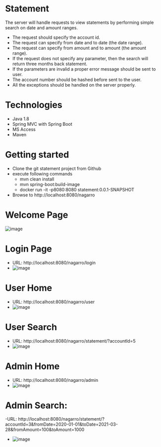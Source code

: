 # Statement

The server will handle requests to view statements by performing simple search on date and
amount ranges.
- The request should specify the account id.
- The request can specify from date and to date (the date range).
- The request can specify from amount and to amount (the amount range).
- If the request does not specify any parameter, then the search will return three months
back statement.
- If the parameters are invalid a proper error message should be sent to user.
- The account number should be hashed before sent to the user.
- All the exceptions should be handled on the server properly.

# Technologies
- Java 1.8
- Spring MVC with Spring Boot
- MS Access
- Maven
# Getting started
 - Clone the git statement project from Github
 - execute following commands 
   - mvn clean install
   - mvn spring-boot:build-image
   - docker run -it -p8080:8080 statement:0.0.1-SNAPSHOT
 - Browse to http://localhost:8080/nagarro

# Welcome Page
![image](https://user-images.githubusercontent.com/5140477/112759068-62fcc880-9002-11eb-906b-e5bdeccfac1b.png)
# Login Page
 - URL: http://localhost:8080/nagarro/login
 - ![image](https://user-images.githubusercontent.com/5140477/112759097-845db480-9002-11eb-9e9e-7de3ae65008a.png)

# User Home
 - URL: http://localhost:8080/nagarro/user
 - ![image](https://user-images.githubusercontent.com/5140477/112759164-d8689900-9002-11eb-8e29-db4c9964fcd1.png)
# User Search
  - URL: http://localhost:8080/nagarro/statement/?accountId=5
  - ![image](https://user-images.githubusercontent.com/5140477/112759226-21205200-9003-11eb-8b1c-61fc4cc1554b.png)
# Admin Home
  - URL: http://localhost:8080/nagarro/admin
  - ![image](https://user-images.githubusercontent.com/5140477/112759264-46ad5b80-9003-11eb-9dc9-ba0cbcabf6fa.png)

# Admin Search:
  -URL: http://localhost:8080/nagarro/statement/?accountId=3&fromDate=2020-01-01&toDate=2021-03-28&fromAmount=100&toAmount=1000
  -  ![image](https://user-images.githubusercontent.com/5140477/112759314-78bebd80-9003-11eb-86be-1a00afd3e04d.png)


